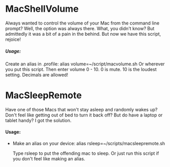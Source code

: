 # MacShellVolume
Always wanted to control the volume of your Mac from the command line prompt? Well, the option was always there. What, you didn't know? But admittedly it was a bit of a pain in the behind. But now we have this script,
rejoice!

##### Usage:
Create an alias in .profile:
 alias volume=~/script/macvolume.sh
Or wherever you put this script.
Then enter volume 0 - 10.
0 is mute. 10 is the loudest setting. Decimals are allowed!



# MacSleepRemote

Have one of those Macs that won't stay asleep and randomly wakes up?
Don't feel like getting out of bed to turn it back off?
But do have a laptop or tablet handy? I got the solution.

#### Usage:
- Make an alias on your device:
  alias rsleep=~/scripts/macsleepremote.sh

  Type rsleep to put the offending mac to sleep.
  Or just run this script if you don't feel like making an alias.
